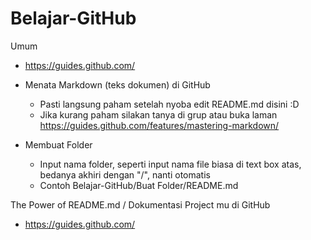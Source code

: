# Belajar-GitHub

Umum
- https://guides.github.com/

- Menata Markdown (teks dokumen) di GitHub
  - Pasti langsung paham setelah nyoba edit README.md disini :D
  - Jika kurang paham silakan tanya di grup atau buka laman https://guides.github.com/features/mastering-markdown/
  
- Membuat Folder
  - Input nama folder, seperti input nama file biasa di text box atas, bedanya akhiri dengan "/", nanti otomatis
  - Contoh Belajar-GitHub/Buat Folder/README.md

The Power of README.md / Dokumentasi Project mu di GitHub
- https://guides.github.com/
